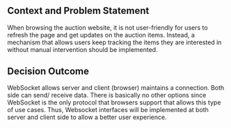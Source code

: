 # <!-- Introduce WebSocket for live update of auction items -->

## Context and Problem Statement

When browsing the auction website, it is not user-friendly for users to refresh the page and get updates on the auction items. Instead, a mechanism that allows users keep tracking the items they are interested in without manual intervention should be implemented.


## Decision Outcome

WebSocket allows server and client (browser) maintains a connection. Both side can send/ receive data. There is basically no other options since WebSocket is the only protocol that browsers support that allows this type of use cases. Thus, Websocket interfaces will be implemented at both server and client side to allow a better user experience.
